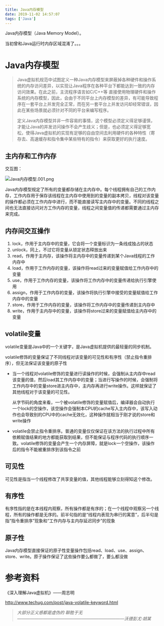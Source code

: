 ```yaml
---
title: Java内存模型
date: 2019-11-02 14:57:07
tags: ['Java']
---
```


Java内存模型（Java Memory Model）。

当初曾和Java运行时内存区域混淆了。。。

<!--more-->

# Java内存模型

> Java虚拟机规范中试图定义一种Java内存模型来屏蔽掉各种硬件和操作系统的内存访问差异，以实现让Java程序在各种平台下都能达到一致的内存访问效果。在此之前，主流程序语言如C/C++等 直接使用物理硬件和操作系统的内存模型，因此，会由于不同平台上内存模型的差异，有可能导致程序在一套平台上并发完全正常，而在另一套平台上并发访问却经常错误，因此在某些场景就必须针对不同的平台来编写程序。
>
> 定义Java内存模型并非一件容易的事情，这个模型必须定义得足够谨慎，才能让Java的并发访问操作不会产生歧义；但是，也必须定义得足够宽松，使得Java虚拟机的实现有足够的自由空间去利用硬件的各种特性（寄存去、高速缓存和指令集中某些特有的指令）来获取更好的执行速度。

## 主内存和工作内存

交互图：

![Java内存模型.001.png](https://i.loli.net/2018/08/24/5b7f7665b7e96.png)

Java内存模型规定了所有的变量都存储在主内存中。每个线程拥有自己的工作内存，工作内存用于保存该线程在主内存中使用到的变量的副本拷贝，线程对该变量的操作都必须在工作内存中进行，而不能直接读写主内存中的变量。不同的线程之间也无法直接访问对方工作内存的变量，线程之间变量值的传递都需要通过主内存来完成。

## 内存间交互操作

1. lock，作用于主内存中的变量，它会将一个变量标识为一条线成独占的状态
2. unlock，同上，不过它将变量从锁定状态释放出来
3. read，作用于主内存，该操作将主内存中的变量传递到某个Java线程的工作内存中
4. load，作用于工作内存的变量，该操作将read过来的变量赋值给工作内存中的变量
5. use，作用于工作内存的变量，该操作将工作内存中的变量传递给执行引擎使用
6. assign，作用于工作内存的变量，该操作将执行引擎中接受的变量赋值给工作内存中的变量
7. store，作用于工作内存的变量，该操作将工作内存中的变量传递到主内存中
8. write，作用于主内存中的变量，该操作将store过来的变量赋值给主内存中的变量

## volatile变量

volatile变量是Java中的一个关键字，是Java虚拟机提供的最轻量的同步机制。

volatile修饰的变量保证了不同线程对该变量的可见性和有序性（禁止指令重排序），但无法保证该变量的原子性

- 当一个线程对volatile修饰的变量进行读操作的时候，会强制从主内存中read该变量的值，然后load其工作内存中的变量；当进行写操作的时候，会强制将工作内存中的变量store进主内存中，主内存再进行write操作。这样就保证了其他线程对于该变量的可见性。

  从字节码的角度来看，一个被volatile修饰的变量赋值后，编译器会自动执行一个lock的空操作，该空操作会强制本CPU的cache写入主内存中，该写入动作也会导致别的CPU中的cache无效化，这种操作就相当于刚才说的store和write操作

- volatile会禁止指令重排序。普通的变量仅仅保证在该方法的执行过程中所有依赖赋值结果的地方都能获取到结果，但不能保证与程序代码的执行顺序一致。volatile修饰的变量会产生一个内存屏障，就是lock一个空操作，该操作后的指令不能被重排序到该指令之前

## 可见性

可见性是指当一个线程修改了共享变量的值，其他线程能够立刻得知这个修改。

## 有序性

有序性指的是在本线程内观察，所有操作都是有序的；在一个线程中观察另一个线程，所有的操作都是无序的。前半句指的是“线程内表现为串行的寓意”，后半句是指“指令重排序”现象和“工作内存与主内存延迟同步”的现象

## 原子性

Java内存模型直接保证的原子性变量操作包括read、load、use、assign、store、write。原子操作保证了这些操作要么都做了，要么都没做

# 参考资料

《深入理解Java虚拟机》——周志明

http://www.techug.com/post/java-volatile-keyword.html















> *大部分正义感都是虚伪的 聊胜于无   —————————————————————————沃德彭尤·胡某*

